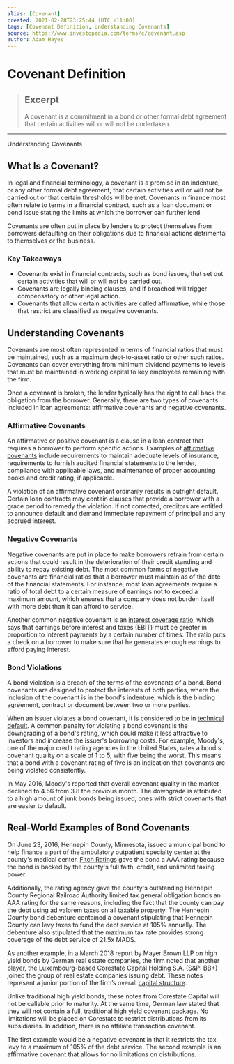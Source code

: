 ```yaml
---
alias: [Covenant]
created: 2021-02-28T23:25:44 (UTC +11:00)
tags: [Covenant Definition, Understanding Covenants]
source: https://www.investopedia.com/terms/c/covenant.asp
author: Adam Hayes
---
```


# Covenant Definition

> ## Excerpt
> A covenant is a commitment in a bond or other formal debt agreement that certain activities will or will not be undertaken.

---

Understanding Covenants
## What Is a Covenant?

In legal and financial terminology, a covenant is a promise in an indenture, or any other formal debt agreement, that certain activities will or will not be carried out or that certain thresholds will be met. Covenants in finance most often relate to terms in a financial contract, such as a loan document or bond issue stating the limits at which the borrower can further lend.

Covenants are often put in place by lenders to protect themselves from borrowers defaulting on their obligations due to financial actions detrimental to themselves or the business.

### Key Takeaways

-   Covenants exist in financial contracts, such as bond issues, that set out certain activities that will or will not be carried out.
-   Covenants are legally binding clauses, and if breached will trigger compensatory or other legal action.
-   Covenants that allow certain activities are called affirmative, while those that restrict are classified as negative covenants.

## Understanding Covenants

Covenants are most often represented in terms of financial ratios that must be maintained, such as a maximum debt-to-asset ratio or other such ratios. Covenants can cover everything from minimum dividend payments to levels that must be maintained in working capital to key employees remaining with the firm.

Once a covenant is broken, the lender typically has the right to call back the obligation from the borrower. Generally, there are two types of covenants included in loan agreements: affirmative covenants and negative covenants.

### Affirmative Covenants

An affirmative or positive covenant is a clause in a loan contract that requires a borrower to perform specific actions. Examples of [affirmative covenants](https://www.investopedia.com/terms/a/affirmative-covenant.asp) include requirements to maintain adequate levels of insurance, requirements to furnish audited financial statements to the lender, compliance with applicable laws, and maintenance of proper accounting books and credit rating, if applicable.

A violation of an affirmative covenant ordinarily results in outright default. Certain loan contracts may contain clauses that provide a borrower with a grace period to remedy the violation. If not corrected, creditors are entitled to announce default and demand immediate repayment of principal and any accrued interest.

### Negative Covenants

Negative covenants are put in place to make borrowers refrain from certain actions that could result in the deterioration of their credit standing and ability to repay existing debt. The most common forms of negative covenants are financial ratios that a borrower must maintain as of the date of the financial statements. For instance, most loan agreements require a ratio of total debt to a certain measure of earnings not to exceed a maximum amount, which ensures that a company does not burden itself with more debt than it can afford to service.

Another common negative covenant is an [interest coverage ratio](https://www.investopedia.com/terms/i/interestcoverageratio.asp), which says that earnings before interest and taxes (EBIT) must be greater in proportion to interest payments by a certain number of times. The ratio puts a check on a borrower to make sure that he generates enough earnings to afford paying interest.

### Bond Violations

A bond violation is a breach of the terms of the covenants of a bond. Bond covenants are designed to protect the interests of both parties, where the inclusion of the covenant is in the bond's indenture, which is the binding agreement, contract or document between two or more parties.

When an issuer violates a bond covenant, it is considered to be in [technical default](https://www.investopedia.com/terms/t/technical-default.asp). A common penalty for violating a bond covenant is the downgrading of a bond's rating, which could make it less attractive to investors and increase the issuer's borrowing costs. For example, Moody's, one of the major credit rating agencies in the United States, rates a bond's covenant quality on a scale of 1 to 5, with five being the worst. This means that a bond with a covenant rating of five is an indication that covenants are being violated consistently.

In May 2016, Moody's reported that overall covenant quality in the market declined to 4.56 from 3.8 the previous month. The downgrade is attributed to a high amount of junk bonds being issued, ones with strict covenants that are easier to default.

## Real-World Examples of Bond Covenants

On June 23, 2016, Hennepin County, Minnesota, issued a municipal bond to help finance a part of the ambulatory outpatient specialty center at the county's medical center. [Fitch Ratings](https://www.investopedia.com/terms/f/fitch-ratings.asp) gave the bond a AAA rating because the bond is backed by the county's full faith, credit, and unlimited taxing power.

Additionally, the rating agency gave the county's outstanding Hennepin County Regional Railroad Authority limited tax general obligation bonds an AAA rating for the same reasons, including the fact that the county can pay the debt using ad valorem taxes on all taxable property. The Hennepin County bond debenture contained a covenant stipulating that Hennepin County can levy taxes to fund the debt service at 105% annually. The debenture also stipulated that the maximum tax rate provides strong coverage of the debt service of 21.5x MADS.

As another example, in a March 2018 report by Mayer Brown LLP on high yield bonds by German real estate companies, the firm noted that another player, the Luxembourg-based Corestate Capital Holding S.A. (S&P: BB+) joined the group of real estate companies issuing debt. These notes represent a junior portion of the firm’s overall [capital structure](https://www.investopedia.com/terms/c/capitalstructure.asp).

Unlike traditional high yield bonds, these notes from Corestate Capital will not be callable prior to maturity. At the same time, German law stated that they will not contain a full, traditional high yield covenant package. No limitations will be placed on Corestate to restrict distributions from its subsidiaries. In addition, there is no affiliate transaction covenant.

The first example would be a negative covenant in that it restricts the tax levy to a maximum of 105% of the debt service. The second example is an affirmative covenant that allows for no limitations on distributions.
